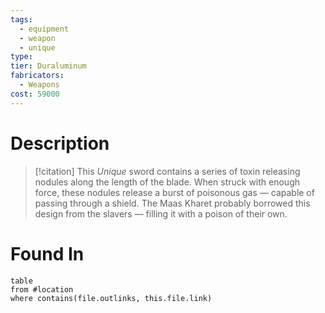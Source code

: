 ```yaml
---
tags:
  - equipment
  - weapon
  - unique
type: 
tier: Duraluminum
fabricators:
  - Weapons
cost: 59000
---
```

# Description
> [!citation]
> This *Unique* sword contains a series of toxin releasing nodules along the length of the blade. When struck with enough force, these nodules release a burst of poisonous gas — capable of passing through a shield. The Maas Kharet probably borrowed this design from the slavers — filling it with a poison of their own.
# Found In
```dataview
table
from #location 
where contains(file.outlinks, this.file.link)
```

